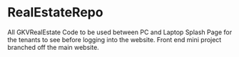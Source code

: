 # RealEstateRepo
All GKVRealEstate Code to be used between PC and Laptop
Splash Page for the tenants to see before logging into the website. 
Front end mini project branched off the main website.

